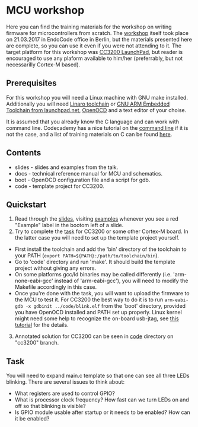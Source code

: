 # MCU workshop

Here you can find the training materials for the workshop on writing firmware for microcontrollers from scratch. The [workshop](https://www.meetup.com/Embedded-Systems-Meetup-Berlin/events/237214090/) itself took place on 21.03.2017 in EndoCode office in Berlin, but the materials presented here are complete, so you can use it even if you were not attending to it. The target platform for this workshop was [CC3200 LaunchPad](http://www.ti.com/tool/cc3200-launchxl), but reader is encouraged to use any plaform available to him/her (preferrably, but not necessarilly Cortex-M based).

## Prerequisites
For this workshop you will need a Linux machine with GNU make installed. Additionally you will need [Linaro toolchain](https://releases.linaro.org/components/toolchain/binaries/5.3-2016.05/) or [GNU ARM Embedded Toolchain from launchpad.net](https://launchpad.net/gcc-arm-embedded/5.0/5-2016-q3-update), [OpenOCD](https://github.com/ntfreak/openocd) and a text editor of your choise.

It is assumed that you already know the C language and can work with command line. Codecademy has a nice tutorial on the [command line](https://www.codecademy.com/learn/learn-the-command-line) if it is not the case, and a list of training materials on C can be found [here](http://www.iso-9899.info/wiki/Main_Page).

## Contents
* slides - slides and examples from the talk.
* docs - technical reference manual for MCU and schematics.
* boot - OpenOCD configuration file and a script for gdb.
* code - template project for CC3200.

## Quickstart
1. Read through the [slides](slides/blinking.pdf), visiting [examples](slides/examples.md) whenever you see a red "Example" label in the bootom left of a slide.
2. Try to complete the [task](#task) for CC3200 or some other Cortex-M board. In the latter case you will need to set up the template project yourself.
  - First install the toolchain and add the 'bin' directory of the toolchain to your PATH (```export PATH=${PATH}:/path/to/toolchain/bin```).
  - Go to 'code' directory and run 'make'. It should build the template project without giving any errors. 
  - On some platforms gcc/ld binaries may be called differently (i.e. 'arm-none-eabi-gcc' instead of 'arm-eabi-gcc'), you will need to modify the Makefile accordingly in this case.
  - Once you're done with the task, you will want to upload the firmware to the MCU to test it. For CC3200 the best way to do it is to run ```arm-eabi-gdb -x gdbinit ../code/blink.elf``` from the 'boot' directory, provided you have OpenOCD installed and PATH set up properly. Linux kernel might need some help to recognize the on-board usb-jtag, see [this tutorial](https://hackpad.com/Using-the-CC3200-Launchpad-Under-Linux-Rrol11xo7NQ) for the details.
3. Annotated solution for CC3200 can be seen in [code](code) directory on "cc3200" branch.

## Task
You will need to expand main.c template so that one can see all three LEDs blinking. There are several issues to think about:
* What registers are used to control GPIO?
* What is processor clock frequency? How fast can we turn LEDs on and off so that blinking is visible?
* Is GPIO module usable after startup or it needs to be enabled? How can it be enabled?

